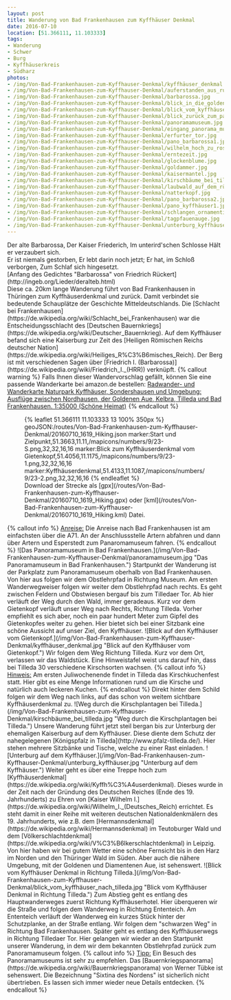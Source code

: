 ```yaml
---
layout: post
title: Wanderung von Bad Frankenhausen zum Kyffhäuser Denkmal
date: 2016-07-10
location: [51.366111, 11.103333]
tags:
- Wanderung
- Schwer
- Burg
- Kyffhäuserkreis
- Südharz
photos:
- /img/Von-Bad-Frankenhausen-zum-Kyffhauser-Denkmal/kyffhäuser_denkmal.jpg
- /img/Von-Bad-Frankenhausen-zum-Kyffhauser-Denkmal/auferstanden_aus_ruinen.jpg
- /img/Von-Bad-Frankenhausen-zum-Kyffhauser-Denkmal/barbarossa.jpg
- /img/Von-Bad-Frankenhausen-zum-Kyffhauser-Denkmal/blick_in_die_goldene_aue.jpg
- /img/Von-Bad-Frankenhausen-zum-Kyffhauser-Denkmal/blick_vom_kyffhäuser_nach_tilleda.jpg
- /img/Von-Bad-Frankenhausen-zum-Kyffhauser-Denkmal/blick_zurück_zum_panoramamuseum.jpg
- /img/Von-Bad-Frankenhausen-zum-Kyffhauser-Denkmal/panoramamuseum.jpg
- /img/Von-Bad-Frankenhausen-zum-Kyffhauser-Denkmal/eingang_panorama_museum.jpg
- /img/Von-Bad-Frankenhausen-zum-Kyffhauser-Denkmal/erfurter_tor.jpg
- /img/Von-Bad-Frankenhausen-zum-Kyffhauser-Denkmal/pano_barbarossa1.jpg
- /img/Von-Bad-Frankenhausen-zum-Kyffhauser-Denkmal/wilhelm_hoch_zu_ross.jpg
- /img/Von-Bad-Frankenhausen-zum-Kyffhauser-Denkmal/erntezeit.jpg
- /img/Von-Bad-Frankenhausen-zum-Kyffhauser-Denkmal/glockenblume.jpg
- /img/Von-Bad-Frankenhausen-zum-Kyffhauser-Denkmal/goldammer.jpg
- /img/Von-Bad-Frankenhausen-zum-Kyffhauser-Denkmal/kaisermantel.jpg
- /img/Von-Bad-Frankenhausen-zum-Kyffhauser-Denkmal/kirschbäume_bei_tilleda.jpg
- /img/Von-Bad-Frankenhausen-zum-Kyffhauser-Denkmal/laubwald_auf_dem_rückweg.jpg
- /img/Von-Bad-Frankenhausen-zum-Kyffhauser-Denkmal/natterkopf.jpg
- /img/Von-Bad-Frankenhausen-zum-Kyffhauser-Denkmal/pano_barbarossa2.jpg
- /img/Von-Bad-Frankenhausen-zum-Kyffhauser-Denkmal/pano_kyffhäuser1.jpg
- /img/Von-Bad-Frankenhausen-zum-Kyffhauser-Denkmal/schlangen_ornamentik.jpg
- /img/Von-Bad-Frankenhausen-zum-Kyffhauser-Denkmal/tagpfauenauge.jpg
- /img/Von-Bad-Frankenhausen-zum-Kyffhauser-Denkmal/unterburg_kyffhäuser.jpg
---
```

<div class="container"><div class="col-sm-4">Der alte Barbarossa,
  Der Kaiser Friederich,
  Im unterird'schen Schlosse
  Hält er verzaubert sich.</div><div class="col-sm-4">Er ist niemals gestorben,
  Er lebt darin noch jetzt;
  Er hat, im Schloß verborgen,
  Zum Schlaf sich hingesetzt.</div>
  <div class="col-sm-12">
  [Anfang des Gedichtes "Barbarossa" von Friedrich Rückert](http://ingeb.org/Lieder/deralteb.html)
</div></div>
Diese ca. 20km lange Wanderung führt von Bad Frankenhausen in Thüringen zum Kyffhäuserdenkmal und zurück. Damit verbindet sie bedeutende Schauplätze der Geschichte Mitteldeutschlands. Die [Schlacht bei Frankenhausen](https://de.wikipedia.org/wiki/Schlacht_bei_Frankenhausen) war die Entscheidungsschlacht des [Deutschen Bauernkriegs](https://de.wikipedia.org/wiki/Deutscher_Bauernkrieg). Auf dem Kyffhäuser befand sich eine Kaiserburg zur Zeit des [Heiligen Römischen Reichs deutscher Nation](https://de.wikipedia.org/wiki/Heiliges_R%C3%B6misches_Reich). Der Berg ist mit verschiedenen Sagen über [Friedrich I. (Barbarossa)](https://de.wikipedia.org/wiki/Friedrich_I._(HRR)) verknüpft.
{% callout warning %}
Falls Ihnen dieser Wandervorschlag gefällt, können Sie eine passende Wanderkarte bei amazon.de bestellen:
<a rel="nofollow" href="https://www.amazon.de/Radwander--Wanderkarte-Naturpark-Kyffhäuser-Sondershausen/dp/3895911089/ref=as_li_ss_tl?ie=UTF8&qid=1468260252&sr=8-1&keywords=kyffhäuser+wanderkarte&linkCode=ll1&tag=thueringergip-21&linkId=1c2cb212ef2f61431ecbeb09638e776d
">Radwander- und Wanderkarte Naturpark Kyffhäuser, Sondershausen und Umgebung: Ausflüge zwischen Nordhausen, der Goldenen Aue, Kelbra, Tilleda und Bad Frankenhausen. 1:35000 (Schöne Heimat)</a><img src="https://ir-de.amazon-adsystem.com/e/ir?t=thueringergip-21&l=as2&o=3&a=1468260252" width="1" height="1" border="0" alt="" style="border:none !important; margin:0px !important;" />
{% endcallout %}
<figure>{% leaflet 51.366111 11.103333 13 100% 350px %}
geoJSON:/routes/Von-Bad-Frankenhausen-zum-Kyffhauser-Denkmal/20160710_1619_Hiking.json
marker:Start und Zielpunkt,51.3663,11.11,/mapicons/numbers/9/23-S.png,32,32,16,16
marker:Blick zum Kyffhäuserdenkmal vom Gietenkopf,51.4056,11.1175,/mapicons/numbers/9/23-1.png,32,32,16,16
marker:Kyffhäuserdenkmal,51.4133,11.1087,/mapicons/numbers/9/23-2.png,32,32,16,16
{% endleaflet %}<figcaption>Download der Strecke als [gpx](/routes/Von-Bad-Frankenhausen-zum-Kyffhauser-Denkmal/20160710_1619_Hiking.gpx) oder [kml](/routes/Von-Bad-Frankenhausen-zum-Kyffhauser-Denkmal/20160710_1619_Hiking.kml) Datei.</figcaption></figure>
<!-- more -->
{% callout info %}
<u>Anreise:</u> Die Anreise nach Bad Frankenhausen ist am einfachsten über die A71. An der Anschlussstelle Artern abfahren und dann über Artern und Esperstedt zum Panaromamuseum fahren.
{% endcallout %}
![Das Panoramamuseum  in Bad Frankenhausen.](/img/Von-Bad-Frankenhausen-zum-Kyffhauser-Denkmal/panoramamuseum.jpg "Das Panoramamuseum  in Bad Frankenhausen.")
Startpunkt der Wanderung ist der Parkplatz zum Panoramamuseum oberhalb von Bad Frankenhausen. Von hier aus folgen wir dem Obstlehrpfad in Richtung Museum. Am ersten Wanderwegweiser folgen wir weiter dem Obstlehrpfad nach rechts. Es geht zwischen Feldern und Obstwiesen bergauf bis zum Tilledaer Tor. Ab hier verläuft der Weg durch den Wald, immer geradeaus. Kurz vor dem Gietenkopf verläuft unser Weg nach Rechts, Richtung Tilleda. Vorher empfiehlt es sich aber, noch ein paar hundert Meter zum Gipfel des Gietenkopfes weiter zu gehen. Hier bietet sich bei einer Sitzbank eine schöne Aussicht auf unser Ziel, den Kyffhäuser.
![Blick auf den Kyffhäuser vom Gietenkopf.](/img/Von-Bad-Frankenhausen-zum-Kyffhauser-Denkmal/kyffhäuser_denkmal.jpg "Blick auf den Kyffhäuser vom Gietenkopf.")
Wir folgen dem Weg Richtung Tilleda. Kurz vor dem Ort, verlassen wir das Waldstück. Eine Hinweistafel weist uns darauf hin, dass bei Tilleda 30 verschiedene Kirschsorten wachsen.
{% callout info %}
<u>Hinweis:</u> Am ersten Juliwochenende findet in Tilleda das Kirschkuchenfest statt. Hier gibt es eine Menge Informationen rund um die Kirsche und natürlich auch leckeren Kuchen.
{% endcallout %}
Direkt hinter dem Schild folgen wir dem Weg nach links, auf das schon von weitem sichtbare Kyffhäuserdenkmal zu.
![Weg durch die Kirschplantagen bei Tilleda.](/img/Von-Bad-Frankenhausen-zum-Kyffhauser-Denkmal/kirschbäume_bei_tilleda.jpg "Weg durch die Kirschplantagen bei Tilleda.")
Unsere Wanderung führt jetzt steil bergan bis zur Unterburg der ehemaligen Kaiserburg auf dem Kyffhäuser. Diese diente dem Schutz der nahegelegenen [Königspfalz in Tilleda](http://www.pfalz-tilleda.de/). Hier stehen mehrere Sitzbänke und Tische, welche zu einer Rast einladen.
![Unterburg auf dem Kyffhäuser.](/img/Von-Bad-Frankenhausen-zum-Kyffhauser-Denkmal/unterburg_kyffhäuser.jpg "Unterburg auf dem Kyffhäuser.")
Weiter geht es über eine Treppe hoch zum [Kyffhäuserdenkmal](https://de.wikipedia.org/wiki/Kyffh%C3%A4userdenkmal). Dieses wurde in der Zeit nach der Gründung des Deutschen Reiches (Ende des 19. Jahrhunderts) zu Ehren von [Kaiser Wilhelm I.](https://de.wikipedia.org/wiki/Wilhelm_I._(Deutsches_Reich) errichtet. Es steht damit in einer Reihe mit weiteren deutschen Nationaldenkmälern des 19. Jahrhunderts, wie z.B. dem [Hermannsdenkmal](https://de.wikipedia.org/wiki/Hermannsdenkmal) im Teutoburger Wald und dem [Völkerschlachtdenkmal](https://de.wikipedia.org/wiki/V%C3%B6lkerschlachtdenkmal) in Leipzig. Von hier haben wir bei gutem Wetter eine schöne Fernsicht bis in den Harz im Norden und den Thüringer Wald im Süden. Aber auch die nähere Umgebung, mit der Goldenen und Diamentenen Aue, ist sehenswert.
![Blick vom Kyffhäuser Denkmal in Richtung Tilleda.](/img/Von-Bad-Frankenhausen-zum-Kyffhauser-Denkmal/blick_vom_kyffhäuser_nach_tilleda.jpg "Blick vom Kyffhäuser Denkmal in Richtung Tilleda.")
Zum Abstieg geht es entlang des Hauptwanderweges zuerst Richtung Kyffhäuserhotel. Hier überqueren wir die Straße und folgen dem Wanderweg in Richtung Ententeich. Am Ententeich verläuft der Wanderweg ein kurzes Stück hinter der Schutzplanke, an der Straße entlang. Wir folgen dem "schwarzen Weg" in Richtung Bad Frankenhausen. Später geht es entlang des Kyffhäuserwegs in Richtung Tilledaer Tor. Hier gelangen wir wieder an den Startpunkt unserer Wanderung, in dem wir dem bekannten Obstlehrpfad zurück zum Panoramamuseum folgen.
{% callout info %}
<u>Tipp:</u> Ein Besuch des Panoramamuseums ist sehr zu empfehlen. Das [Bauernkriegspanorama](https://de.wikipedia.org/wiki/Bauernkriegspanorama) von Werner Tübke ist sehenswert. Die Bezeichnung "Sixtina des Nordens" ist sicherlich nicht übertrieben. Es lassen sich immer wieder neue Details entdecken.
{% endcallout %}
